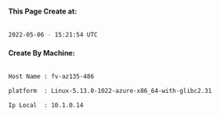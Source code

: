 
   
#### This Page Create at:

```bash

2022-05-06 - 15:21:54 UTC

```

#### Create By Machine:

```bash

Host Name : fv-az135-486

platform  : Linux-5.13.0-1022-azure-x86_64-with-glibc2.31

Ip Local  : 10.1.0.14

```

